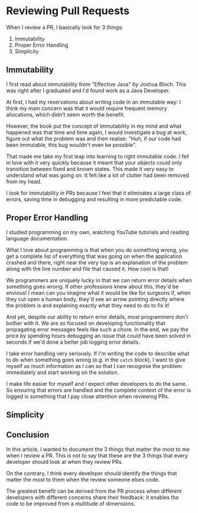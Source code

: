 # Reviewing Pull Requests

When I review a PR, I basically look for 3 things:

1. Immutability
2. Proper Error Handling
3. Simplicity

## Immutability

I first read about immutability from "Effective Java" by Joshua Bloch. This was right after I graduated and I'd found work as a Java Developer.

At first, I had my reservations about writing code in an immutable way: I think my main concern was that it would require frequent memory allocations, which didn't seem worth the benefit. 

However, the book put the concept of immutability in my mind and what happened was that time and time again, I would investigate a bug at work, figure out what the problem was and then realise: "Huh, if our code had been immutable, this bug wouldn't even be possible".

That made me take my first leap into learning to right immutable code. I fell in love with it very quickly because it meant that your objects could only transition between fixed and known states. This made it very easy to understand what was going on. It felt like a lot of clutter had been removed from my head.

I look for immutability in PRs because I feel that it eliminates a large class of errors, saving time in debugging and resulting in more predictable code.

## Proper Error Handling

I studied programming on my own, watching YouTube tutorials and reading language documentation.

What I love about programming is that when you do something wrong, you get a complete list of everything that was going on when the application crashed and there, right near the very top is an explanation of the problem along with the line number and file that caused it. How cool is that!

We programmers are uniquely lucky in that we can return error details when something goes wrong. If other professions knew about this, they'd be envious! I mean can you imagine what it would be like for surgeons if, when they cut open a human body, they'd see an arrow pointing directly where the problem is and explaining exactly what they need to do to fix it! 

And yet, despite our ability to return error details, most programmers don't bother with it. We are so focused on developing functionality that propagating error messages feels like such a chore. In the end, we pay the price by spending hours debugging an issue that could have been solved in seconds if we'd done a better job logging error details.

I take error handling very seriously. If I'm writing the code to describe what to do when something goes wrong (e.g. in the `catch` block), I want to give myself as much information as I can so that I can recognise the problem immediately and start working on the solution. 

I make life easier for myself and I expect other developers to do the same. So ensuring that errors are handled and the complete context of the error is logged is something that I pay close attention when reviewing PRs.

## Simplicity



## Conclusion

In this article, I wanted to document the 3 things that matter the most to me when I review a PR.
This is not to say that these are the 3 things that every developer should look at when they review PRs.

On the contrary, I think every developer should identify the things that matter the most to them when the review someone elses code.

The greatest benefit can be derived from the PR process when different developers with different concerns share their feedback: it enables the code to be improved from a multitude of dimensions.
